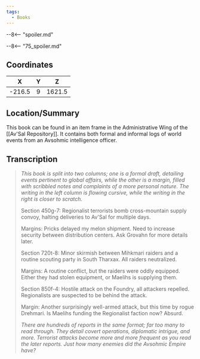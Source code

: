 ```yaml
---
tags:
  - Books
---
```


--8<-- "spoiler.md"

--8<-- "75_spoiler.md"

## Coordinates
| **X**  | **Y** | **Z**  |
| :----: | :---: | :----: |
| -216.5 |   9   | 1621.5 |

## Location/Summary
This book can be found in an item frame in the Administrative Wing of the [[Av'Sal Repository]]. It contains both formal and informal logs of world events from an Avsohmic intelligence officer.

## Transcription
> *This book is split into two columns; one is a formal draft, detailing events pertinent to global affairs, while the other is a margin, filled with scribbled notes and complaints of a more personal nature. The writing in the left column is flowing cursive, while the writing in the right is closer to scratch.*
>
> Section 450g-7:
> Regionalist terrorists bomb cross-mountain supply convoy, halting deliveries to Av'Sal for multiple days.
>
> Margins:
> Pricks delayed my melon shipment. Need to increase security between distribution centers. Ask Grovahn for more details later.
>
> Section 720t-8:
> Minor skirmish between Mihkmari raiders and a routine scouting party in South Tharxax. All raiders neutralized.
>
> Margins:
> A routine conflict, but the raiders were oddly equipped. Either they had stolen equipment, or Maelihs is supplying them.
>
> Section 850f-4:
> Hostile attack on the Foundry, all attackers repelled. Regionalists are suspected to be behind the attack.
>
> Margin:
> Another surprisingly well-armed attack, but this time by rogue Drehmari. Is Maelihs funding the Regionalist faction now? Absurd.
>
> *There are hundreds of reports in the same format; far too many to read through. They detail covert operations, diplomatic intrigue, and more. Terrorist attacks become more and more frequent as you read the later reports. Just how many enemies did the Avsohmic Empire have?*

